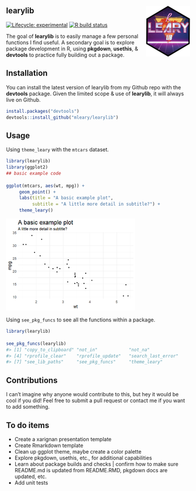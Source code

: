 
<!-- README.md is generated from README.Rmd. Please edit that file -->

## learylib <img src="man/figures/logo.png" align="right" alt="" width="120" />

<!-- badges: start -->

[![Lifecycle:
experimental](https://img.shields.io/badge/lifecycle-experimental-orange.svg)](https://www.tidyverse.org/lifecycle/#experimental)
[![R build
status](https://github.com/mleary/learylib/workflows/R-CMD-check/badge.svg)](https://github.com/mleary/learylib/actions)
<!-- badges: end -->

The goal of **learylib** is to easily manage a few personal functions I
find useful. A secondary goal is to explore package development in R,
using **pkgdown**, **usethis**, & **devtools** to practice fully
building out a package.

## Installation

You can install the latest version of learylib from my Github repo with
the **devtools** package. Given the limited scope & use of **learylib**,
it will always live on Github.

``` r
install.packages("devtools")
devtools::install_github("mleary/learylib")
```

## Usage

Using `theme_leary` with the `mtcars` dataset.

``` r
library(learylib)
library(ggplot2)
## basic example code

ggplot(mtcars, aes(wt, mpg)) +
     geom_point() +
     labs(title = "A basic example plot",
          subtitle = "A little more detail in subtitle?") +
     theme_leary()
```

<img src="man/figures/README-example1-1.png" width="70%" />

Using `see_pkg_funcs` to see all the functions within a package.

``` r
library(learylib)

see_pkg_funcs(learylib)
#> [1] "copy_to_clipboard" "not_in"            "not_na"           
#> [4] "rprofile_clear"    "rprofile_update"   "search_last_error"
#> [7] "see_lib_paths"     "see_pkg_funcs"     "theme_leary"
```

## Contributions

I can’t imagine why anyone would contribute to this, but hey it would be
cool if you did\! Feel free to submit a pull request or contact me if
you want to add something.

## To do items

  - Create a xarignan presentation template
  - Create Rmarkdown template
  - Clean up ggplot theme, maybe create a color palette
  - Explore pkgdown, usethis, etc., for additional capabilities
  - Learn about package builds and checks | confirm how to make sure
    README.md is updated from README.RMD, pkgdown docs are updated, etc.
  - Add unit tests
